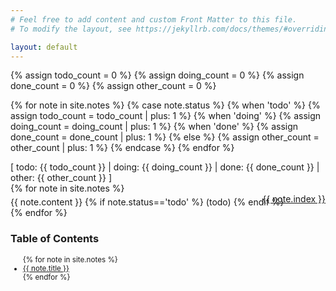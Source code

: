 ```yaml
---
# Feel free to add content and custom Front Matter to this file.
# To modify the layout, see https://jekyllrb.com/docs/themes/#overriding-theme-defaults

layout: default
---
```



{% assign todo_count = 0 %}
{% assign doing_count = 0 %}
{% assign done_count = 0 %}
{% assign other_count = 0 %}

{% for note in site.notes %}
    {% case note.status %}
        {% when 'todo' %}
            {% assign todo_count = todo_count | plus: 1 %}
        {% when 'doing' %}
            {% assign doing_count = doing_count | plus: 1 %}
        {% when 'done' %}
            {% assign done_count = done_count | plus: 1 %}
        {% else %}
            {% assign other_count = other_count | plus: 1 %}
    {% endcase %}
{% endfor %}

<div class="container">
    <div class="notes">
        <div class="note">
            [ todo: {{ todo_count }} | doing: {{ doing_count }} | done: {{ done_count }} | other: {{ other_count }} ]
        </div>
    {% for note in site.notes %}
        <div class="note"  id="note_{{ note.index }}">
        <a href="#" id="{{ note.index }}"></a>
        <div style="text-align: right;height:5px">
            <a href="#{{ note.index }}" class="xxs grey monospace">{{ note.index }}</a>
        </div>
        {{ note.content }}
        {% if note.status=='todo' %}
            (todo)
        {% endif %}
        </div>  
    {% endfor %}
    </div>
    <div class="toc">
        <h3> Table of Contents </h3>
        <ul style="font-size: smaller;">
        {% for note in site.notes %}
            <li>
                <a href="#{{ note.index }}" class="{{ note.status }}">{{ note.title }}</a>
            </li>
        {% endfor %}
        </ul>
    </div>
</div>